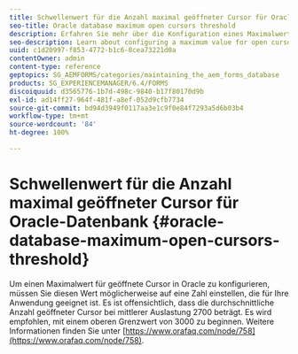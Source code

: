 ```yaml
---
title: Schwellenwert für die Anzahl maximal geöffneter Cursor für Oracle-Datenbank
seo-title: Oracle database maximum open cursors threshold
description: Erfahren Sie mehr über die Konfiguration eines Maximalwerts für geöffnete Cursor in Oracle.
seo-description: Learn about configuring a maximum value for open cursors in Oracle.
uuid: c1d20997-f853-4772-b1c6-8cea73221d0a
contentOwner: admin
content-type: reference
geptopics: SG_AEMFORMS/categories/maintaining_the_aem_forms_database
products: SG_EXPERIENCEMANAGER/6.4/FORMS
discoiquuid: d3565776-1b7d-498c-9840-b17f80170d9b
exl-id: ad14ff27-964f-481f-a8ef-052d9cfb7734
source-git-commit: bd94d3949f0117aa3e1c9f0e84f7293a5d6b03b4
workflow-type: tm+mt
source-wordcount: '84'
ht-degree: 100%

---
```


# Schwellenwert für die Anzahl maximal geöffneter Cursor für Oracle-Datenbank {#oracle-database-maximum-open-cursors-threshold}

Um einen Maximalwert für geöffnete Cursor in Oracle zu konfigurieren, müssen Sie diesen Wert möglicherweise auf eine Zahl einstellen, die für Ihre Anwendung geeignet ist. Es ist offensichtlich, dass die durchschnittliche Anzahl geöffneter Cursor bei mittlerer Auslastung 2700 beträgt. Es wird empfohlen, mit einem oberen Grenzwert von 3000 zu beginnen. Weitere Informationen finden Sie unter [https://www.orafaq.com/node/758](https://www.orafaq.com/node/758).
